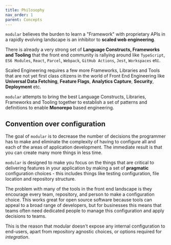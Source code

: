 ```yaml
---
title: Philosophy
nav_order: 1
parent: Concepts
---
```


`modular` believes the burden to learn a "Framework" with proprietary APIs in a
rapidly evolving landscape is an inhibitor to **scaled web engineering**.

There is already a very strong set of **Language Constructs, Frameworks and
Tooling** that the front end community is rallying around like `TypeScript`,
`ES6 Modules`, `React`, `Parcel`, `Webpack`, `GitHub Actions`, `Jest`,
`Workspaces` etc.

Scaled Engineering requires a few more Frameworks, Libraries and Tools that are
not yet first class citizens in the world of Front End Engineering like
**Universal Data Fetching**, **Feature Flags**, **Analytics Capture**,
**Security**, **Deployment** etc.

`modular` attempts to bring the best Language Constructs, Libraries, Frameworks
and Tooling together to establish a set of patterns and definitions to enable
**Monorepo** based engineering.

## Convention over configuration

The goal of `modular` is to decrease the number of decisions the programmer has
to make and eliminate the complexity of having to configure all and each of the
areas of application development. The immediate result is that you can create
many more things in less time.

`modular` is designed to make you focus on the things that are critical to
delivering features in your application by making a set of **pragmatic**
configuration choices - this includes things like testing configuration, file
location and repository structure.

The problem with many of the tools in the front end landscape is they encourage
every team, repository, and person to make a configuration choice. This works
great for open source software because tools can appeal to a broad range of
developers, but for businesses this means that teams often need dedicated people
to manage this configuration and apply decisions to teams.

This is the reason that modular doesn't expose any internal configuration to
end-users, apart from repository agnostic choices, or options required for
_integration_.

